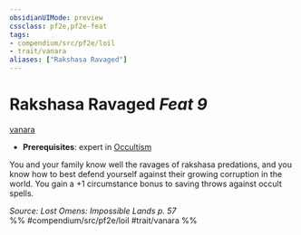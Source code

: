 ```yaml
---
obsidianUIMode: preview
cssclass: pf2e,pf2e-feat
tags:
- compendium/src/pf2e/loil
- trait/vanara
aliases: ["Rakshasa Ravaged"]
---
```

# Rakshasa Ravaged  *Feat 9*  
[vanara](../../rules/traits/vanara-loil.md)  

- **Prerequisites**: expert in [Occultism](../skills.md#Occultism)

You and your family know well the ravages of rakshasa predations, and you know how to best defend yourself against their growing corruption in the world. You gain a +1 circumstance bonus to saving throws against occult spells.

*Source: Lost Omens: Impossible Lands p. 57*  
%% #compendium/src/pf2e/loil #trait/vanara %%